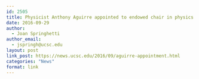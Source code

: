 ```yaml
---
id: 2505
title: Physicist Anthony Aguirre appointed to endowed chair in physics of information
date: 2016-09-29
author:
  - Joan Springhetti
author_email:
  - jspringh@ucsc.edu
layout: post
link_post: https://news.ucsc.edu/2016/09/aguirre-appointment.html
categories: "News"
format: link
---
```

